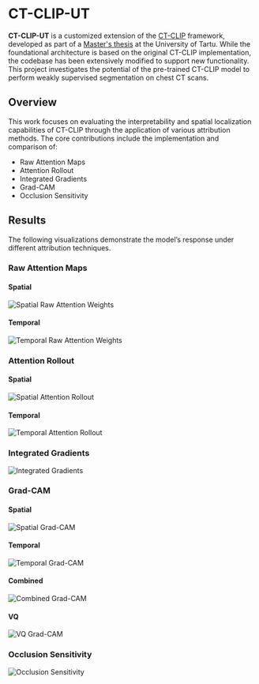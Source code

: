 # CT-CLIP-UT

**CT-CLIP-UT** is a customized extension of the [CT-CLIP](https://github.com/ibrahimethemhamamci/CT-CLIP) framework, developed as part of a [Master's thesis](https://drive.google.com/file/d/1mESSdczyXtrmz_XSWyzl8XepzOZJI-PI/view?usp=sharing) at the University of Tartu. While the foundational architecture is based on the original CT-CLIP implementation, the codebase has been extensively modified to support new functionality. This project investigates the potential of the pre-trained CT-CLIP model to perform weakly supervised segmentation on chest CT scans.

## Overview

This work focuses on evaluating the interpretability and spatial localization capabilities of CT-CLIP through the application of various attribution methods. The core contributions include the implementation and comparison of:

- Raw Attention Maps
- Attention Rollout
- Integrated Gradients
- Grad-CAM
- Occlusion Sensitivity

## Results

The following visualizations demonstrate the model’s response under different attribution techniques.

### Raw Attention Maps
#### Spatial
![Spatial Raw Attention Weights](results/spatial_raw_attention_maps.gif)

#### Temporal
![Temporal Raw Attention Weights](results/temporal_raw_attention_maps.gif)

### Attention Rollout
#### Spatial
![Spatial Attention Rollout](results/spatial_attention_rollout.gif)

#### Temporal
![Temporal Attention Rollout](results/temporal_attention_rollout.gif)

### Integrated Gradients
![Integrated Gradients](results/integrated_gradients.gif)

### Grad-CAM
#### Spatial
![Spatial Grad-CAM](results/spatial_grad_cam.gif)

#### Temporal
![Temporal Grad-CAM](results/temporal_grad_cam.gif)

#### Combined
![Combined Grad-CAM](results/combined_grad_cam.gif)

#### VQ
![VQ Grad-CAM](results/vq_grad_cam.gif)

### Occlusion Sensitivity
![Occlusion Sensitivity](results/occlusion_sensitivity.gif)
